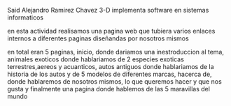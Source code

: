 Said Alejandro Ramirez Chavez
3-D
implementa software en sistemas informaticos

en esta actividad realisamos una pagina web que tubiera varios enlaces internos a diferentes paginas diseñandas por nosotros mismos

en total eran 5 paginas, inicio, donde dariamos una inestroduccion al tema, animales exoticos donde hablariamos de 2 especies exoticas terrestres,aereos y acuanticos, autos antiguos donde hablariamos de la historia de los autos y de 5 modelos de diferentes marcas, hacerca de, donde hablaremos de nosotros mismos, lo que queremos hacer y que nos gusta y finalmente una pagina donde hablemos de las 5 maravillas del mundo